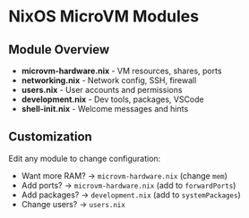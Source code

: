 # NixOS MicroVM Modules

## Module Overview

- **microvm-hardware.nix** - VM resources, shares, ports
- **networking.nix** - Network config, SSH, firewall
- **users.nix** - User accounts and permissions
- **development.nix** - Dev tools, packages, VSCode
- **shell-init.nix** - Welcome messages and hints

## Customization

Edit any module to change configuration:

- Want more RAM? → `microvm-hardware.nix` (change `mem`)
- Add ports? → `microvm-hardware.nix` (add to `forwardPorts`)
- Add packages? → `development.nix` (add to `systemPackages`)
- Change users? → `users.nix`
